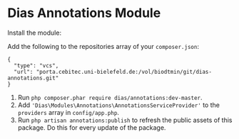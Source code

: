 # Dias Annotations Module

Install the module:

Add the following to the repositories array of your `composer.json`:
```
{
  "type": "vcs",
  "url": "porta.cebitec.uni-bielefeld.de:/vol/biodtmin/git/dias-annotations.git"
}
```

1. Run `php composer.phar require dias/annotations:dev-master`.
2. Add `'Dias\Modules\Annotations\AnnotationsServiceProvider'` to the `providers` array in `config/app.php`.
3. Run `php artisan annotations:publish` to refresh the public assets of this package. Do this for every update of the package.
